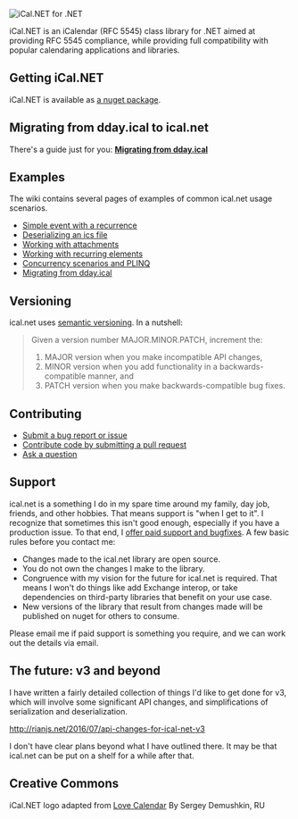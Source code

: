 ![iCal.NET for .NET](logo.png)

iCal.NET is an iCalendar (RFC 5545) class library for .NET aimed at providing RFC 5545 compliance, while providing full compatibility with popular calendaring applications and libraries.

## Getting iCal.NET

iCal.NET is available as [a nuget package](https://www.nuget.org/packages/Ical.Net).

## Migrating from dday.ical to ical.net

There's a guide just for you: **[Migrating from dday.ical](https://github.com/rianjs/ical.net/wiki/Migrating-from-dday.ical)**

## Examples

The wiki contains several pages of examples of common ical.net usage scenarios.

* [Simple event with a recurrence](https://github.com/rianjs/ical.net/wiki)
* [Deserializing an ics file](https://github.com/rianjs/ical.net/wiki/Deserialize-an-ics-file)
* [Working with attachments](https://github.com/rianjs/ical.net/wiki/Working-with-attachments)
* [Working with recurring elements](https://github.com/rianjs/ical.net/wiki/Working-with-recurring-elements)
* [Concurrency scenarios and PLINQ](https://github.com/rianjs/ical.net/wiki/Concurrency-scenarios-and-PLINQ)
* [Migrating from dday.ical](https://github.com/rianjs/ical.net/wiki/Migrating-from-dday.ical)

## Versioning

ical.net uses [semantic versioning](http://semver.org/). In a nutshell:

> Given a version number MAJOR.MINOR.PATCH, increment the:
>
> 1. MAJOR version when you make incompatible API changes,
> 2. MINOR version when you add functionality in a backwards-compatible manner, and
> 3. PATCH version when you make backwards-compatible bug fixes.

## Contributing

* [Submit a bug report or issue](https://github.com/rianjs/ical.net/wiki/Filing-a-(good)-bug-report)
* [Contribute code by submitting a pull request](https://github.com/rianjs/ical.net/wiki/Contributing-a-(good)-pull-request)
* [Ask a question](https://github.com/rianjs/ical.net/issues)

## Support

ical.net is a something I do in my spare time around my family, day job, friends, and other hobbies. That means support is "when I get to it". I recognize that sometimes this isn't good enough, especially if you have a production issue. To that end, I [offer paid support and bugfixes](http://rianjs.net/consulting). A few basic rules before you contact me:

* Changes made to the ical.net library are open source.
* You do not own the changes I make to the library.
* Congruence with my vision for the future for ical.net is required. That means I won't do things like add Exchange interop, or take  dependencies on third-party libraries that benefit on your use case.
* New versions of the library that result from changes made will be published on nuget for others to consume.

Please email me if paid support is something you require, and we can work out the details via email.

## The future: v3 and beyond

I have written a fairly detailed collection of things I'd like to get done for v3, which will involve some significant API changes, and simplifications of serialization and deserialization.

http://rianjs.net/2016/07/api-changes-for-ical-net-v3

I don't have clear plans beyond what I have outlined there. It may be that ical.net can be put on a shelf for a while after that.

## Creative Commons

iCal.NET logo adapted from [Love Calendar](https://thenounproject.com/term/love-calendar/116866/) By Sergey Demushkin, RU
